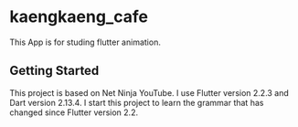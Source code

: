 # kaengkaeng_cafe

This App is for studing flutter animation.

## Getting Started

This project is based on Net Ninja YouTube.
I use Flutter version 2.2.3 and Dart version 2.13.4.
I start this project to learn the grammar that has changed since Flutter version 2.2.
